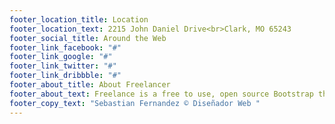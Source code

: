 ```yaml
---
footer_location_title: Location
footer_location_text: 2215 John Daniel Drive<br>Clark, MO 65243
footer_social_title: Around the Web
footer_link_facebook: "#"
footer_link_google: "#"
footer_link_twitter: "#"
footer_link_dribbble: "#"
footer_about_title: About Freelancer
footer_about_text: Freelance is a free to use, open source Bootstrap theme.
footer_copy_text: "Sebastian Fernandez © Diseñador Web "
---
```

